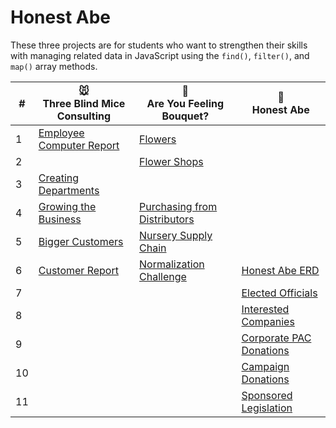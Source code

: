 # Honest Abe

These three projects are for students who want to strengthen their skills with managing related data in JavaScript using the `find()`, `filter()`, and `map()` array methods.

| #  | 🐭 <br/>Three Blind Mice Consulting | 💐 <br/>Are You Feeling Bouquet? | 🎩 <br/> Honest Abe |
|--|--|--|--|
| 1 | [Employee Computer Report](./chapters/EMPLOYEES.md) | [Flowers](./chapters/FLOWERS.md) |  |
| 2 |  | [Flower Shops](./chapters/RETAILERS.md) |  |
| 3 | [Creating Departments](./chapters/DEPARTMENTS.md) |  |  |
| 4 | [Growing the Business](./chapters/LOCATIONS.md) | [Purchasing from Distributors](./chapters/DISTRIBUTOR.md) |  |
| 5 | [Bigger Customers](./chapters/CUSTOMERS.md) | [Nursery Supply Chain](./chapters/NURSERIES.md) |  |
| 6 | [Customer Report](./chapters/CUSTOMER_REPORT.md) | [Normalization Challenge](./chapters/BOUQUET_NORMALIZE.md) | [Honest Abe ERD](./chapters/HONESTABE_ERD.md) |
| 7 |  |  | [Elected Officials](./chapters/POLITICIANS.md) |
| 8 |  |  | [Interested Companies](./chapters/COMPANIES.md) |
| 9 |  |  | [Corporate PAC Donations](./chapters/COMPANY_DONATIONS.md) |
| 10 |  |  | [Campaign Donations](./chapters/PAC_DONATIONS.md) |
| 11 |  |  | [Sponsored Legislation](./chapters/LEGISLATION.md) |
